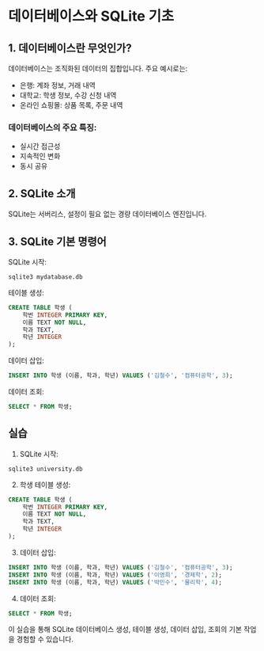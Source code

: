 # 데이터베이스와 SQLite 기초

## 1. 데이터베이스란 무엇인가?

데이터베이스는 조직화된 데이터의 집합입니다. 주요 예시로는:

- 은행: 계좌 정보, 거래 내역
- 대학교: 학생 정보, 수강 신청 내역
- 온라인 쇼핑몰: 상품 목록, 주문 내역

### 데이터베이스의 주요 특징:
- 실시간 접근성
- 지속적인 변화
- 동시 공유

## 2. SQLite 소개

SQLite는 서버리스, 설정이 필요 없는 경량 데이터베이스 엔진입니다.

## 3. SQLite 기본 명령어

SQLite 시작:
```
sqlite3 mydatabase.db
```

테이블 생성:
```sql
CREATE TABLE 학생 (
    학번 INTEGER PRIMARY KEY,
    이름 TEXT NOT NULL,
    학과 TEXT,
    학년 INTEGER
);
```

데이터 삽입:
```sql
INSERT INTO 학생 (이름, 학과, 학년) VALUES ('김철수', '컴퓨터공학', 3);
```

데이터 조회:
```sql
SELECT * FROM 학생;
```

## 실습

1. SQLite 시작:
```
sqlite3 university.db
```

2. 학생 테이블 생성:
```sql
CREATE TABLE 학생 (
    학번 INTEGER PRIMARY KEY,
    이름 TEXT NOT NULL,
    학과 TEXT,
    학년 INTEGER
);
```

3. 데이터 삽입:
```sql
INSERT INTO 학생 (이름, 학과, 학년) VALUES ('김철수', '컴퓨터공학', 3);
INSERT INTO 학생 (이름, 학과, 학년) VALUES ('이영희', '경제학', 2);
INSERT INTO 학생 (이름, 학과, 학년) VALUES ('박민수', '물리학', 4);
```

4. 데이터 조회:
```sql
SELECT * FROM 학생;
```

이 실습을 통해 SQLite 데이터베이스 생성, 테이블 생성, 데이터 삽입, 조회의 기본 작업을 경험할 수 있습니다.